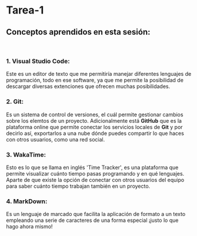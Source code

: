 # Tarea-1
## Conceptos aprendidos en esta sesión:
<br>

### 1. Visual Studio Code: 
Este es un editor de texto que me permitiría manejar diferentes lenguajes de programación, todo en ese software, ya que me permite la posibilidad de descargar diversas extenciones que ofrecen muchas posibilidades.
<br>

### 2. Git:
Es un sistema de control de versiones, el cuál permite gestionar cambios sobre los elemtos de un proyecto. Adicionalmente está **GitHub** que es la plataforma online que permite conectar los servicios locales de **Git** y por decirlo así, exportarlos a una nube dónde puedes compartir lo que haces con otros usuarios, como una red social.
<br>

### 3. WakaTime:
Esto es lo que se llama en inglés 'Time Tracker', es una plataforma que permite visualizar cuánto tiempo pasas programando y en qué lenguajes. Aparte de que existe la opción de conectar con otros usuarios del equipo para saber cuánto tiempo trabajan también en un proyecto.
<br>

### 4. MarkDown:
Es un lenguaje de marcado que facilita la aplicación de formato a un texto empleando una serie de caracteres de una forma especial ¡justo lo que hago ahora mismo!
